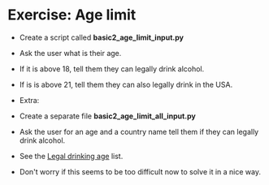 # Exercise: Age limit

* Create a script called **basic2_age_limit_input.py**

* Ask the user what is their age.
* If it is above 18, tell them they can legally drink alcohol.
* If is is above 21, tell them they can also legally drink in the USA.

* Extra:
* Create a separate file **basic2_age_limit_all_input.py**
* Ask the user for an age and a country name tell them if they can legally drink alcohol.
* See the [Legal drinking age](https://en.wikipedia.org/wiki/Legal_drinking_age) list.
* Don't worry if this seems to be too difficult now to solve it in a nice way.


